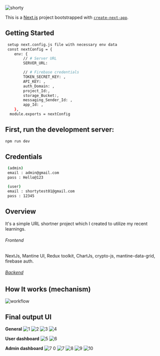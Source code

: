 ![shorty](https://github.com/Nabil71-dev/ShortyURL/assets/69987319/9cf1fde6-f837-48ae-b688-7ab897ba2472)

This is a [Next.js](https://nextjs.org/) project bootstrapped with [`create-next-app`](https://github.com/vercel/next.js/tree/canary/packages/create-next-app).

## Getting Started
```bash
 setup next.config.js file with necessary env data
 const nextConfig = {
    env: {
        // # Server URL
        SERVER_URL:

        // # Firebase credentials
        TOKEN_SECRET_KEY: ,
        API_KEY: ,
        auth_Domain: ,
        project_Id:,
        storage_Bucket:,
        messaging_Sender_Id: ,
        app_Id: ,
    },
  module.exports = nextConfig
```

## First, run the development server:
```bash
npm run dev
```


## Credentials
```bash
 (admin)
 email : admin@gmail.com
 pass : Hello@123

 (user)
 email : shortytest01@gmail.com
 pass : 12345
```
## Overview
It's a simple URL shortner project which I created to utilize my recent learnings. 
###### Frontend
NextJs, Mantine UI, Redux toolkit, ChartJs, crypto-js, mantine-data-grid, firebase auth.
###### [Backend](https://github.com/Nabil71-dev/shortyURL-server)

## How It works (mechanism)
![workflow](https://github.com/Nabil71-dev/ShortyURL/assets/69987319/6d1331f6-8175-4148-86ad-073a08d02666)

## Final output UI
**General**
![1](https://github.com/Nabil71-dev/ShortyURL/assets/69987319/6f0e9e16-b2da-46ce-896f-93780b12f266) ![2](https://github.com/Nabil71-dev/ShortyURL/assets/69987319/8cb3d120-ed41-4e9f-bdff-f6d603748ba3) 
![3](https://github.com/Nabil71-dev/ShortyURL/assets/69987319/889f5c83-6ad7-406d-b7dc-7a60f7ca8fe7) ![4](https://github.com/Nabil71-dev/ShortyURL/assets/69987319/7bd2c8d5-0ece-4246-89c0-2d085c18d79b)

**User dashboard**
![5](https://github.com/Nabil71-dev/ShortyURL/assets/69987319/1beb4965-df76-44ab-94a0-01d5b2f6f66a) ![6](https://github.com/Nabil71-dev/ShortyURL/assets/69987319/68577b92-745a-4fc5-b0f8-1841deb83787)

**Admin dashboard**
![7 0](https://github.com/Nabil71-dev/ShortyURL/assets/69987319/086d7e05-43d4-4584-bcfa-db5ccf86aeca) ![7](https://github.com/Nabil71-dev/ShortyURL/assets/69987319/01d83f08-c33d-4d3d-affc-3bc677c933f4)
![8](https://github.com/Nabil71-dev/ShortyURL/assets/69987319/71bbf200-bf7e-4861-a0eb-31672b02b206) ![9](https://github.com/Nabil71-dev/ShortyURL/assets/69987319/7c7c8f64-a920-4407-803a-30e18bdbadff)
![10](https://github.com/Nabil71-dev/ShortyURL/assets/69987319/63f5e8bd-1c2d-4c1e-9455-219a2151451c)
